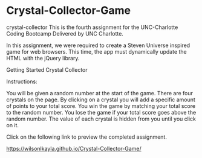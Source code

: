 # Crystal-Collector-Game
crystal-collector
This is the fourth assignment for the UNC-Charlotte Coding Bootcamp Delivered by UNC Charlotte.

In this assignment, we were required to create a Steven Universe inspired game for web browsers. This time, the app must dynamically update the HTML with the jQuery library.

Getting Started
Crystal Collector

Instructions:

You will be given a random number at the start of the game. There are four crystals on the page. By clicking on a crystal you will add a specific amount of points to your total score. You win the game by matching your total score to the random number. You lose the game if your total score goes above the random number. The value of each crystal is hidden from you until you click on it.

Click on the following link to preview the completed assignment.

https://wilsonlkayla.github.io/Crystal-Collector-Game/